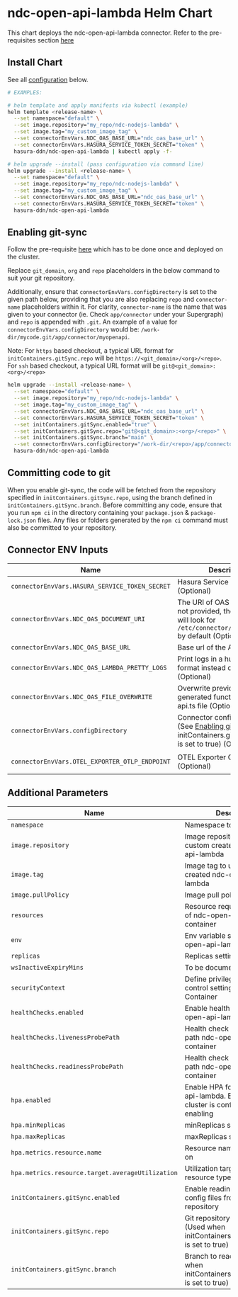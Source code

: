 # ndc-open-api-lambda Helm Chart

This chart deploys the ndc-open-api-lambda connector. Refer to the pre-requisites section [here](../../README.md#get-started)

## Install Chart

See all [configuration](#parameters) below.

```bash
# EXAMPLES:

# helm template and apply manifests via kubectl (example)
helm template <release-name> \
  --set namespace="default" \
  --set image.repository="my_repo/ndc-nodejs-lambda" \
  --set image.tag="my_custom_image_tag" \
  --set connectorEnvVars.NDC_OAS_BASE_URL="ndc_oas_base_url" \
  --set connectorEnvVars.HASURA_SERVICE_TOKEN_SECRET="token" \
  hasura-ddn/ndc-open-api-lambda | kubectl apply -f-

# helm upgrade --install (pass configuration via command line)
helm upgrade --install <release-name> \
  --set namespace="default" \
  --set image.repository="my_repo/ndc-nodejs-lambda" \
  --set image.tag="my_custom_image_tag" \
  --set connectorEnvVars.NDC_OAS_BASE_URL="ndc_oas_base_url" \
  --set connectorEnvVars.HASURA_SERVICE_TOKEN_SECRET="token" \
  hasura-ddn/ndc-open-api-lambda
```

## Enabling git-sync

Follow the pre-requisite [here](../../README.md#using-git-for-metadata-files) which has to be done once and deployed on the cluster.

Replace `git_domain`, `org` and `repo` placeholders in the below command to suit your git repository.

Additionally, ensure that `connectorEnvVars.configDirectory` is set to the given path below, providing that you are also replacing `repo` and `connector-name` placeholders within it.  For clarity, `connector-name` is the name that was given to your connector (ie. Check `app/connector` under your Supergraph) and `repo` is appended with `.git`.  An example of a value for `connectorEnvVars.configDirectory` would be: `/work-dir/mycode.git/app/connector/myopenapi`.

Note: For `https` based checkout, a typical URL format for `initContainers.gitSync.repo` will be `https://<git_domain>/<org>/<repo>`.  For `ssh` based checkout, a typical URL format will be `git@<git_domain>:<org>/<repo>`

```bash
helm upgrade --install <release-name> \
  --set namespace="default" \
  --set image.repository="my_repo/ndc-nodejs-lambda" \
  --set image.tag="my_custom_image_tag" \
  --set connectorEnvVars.NDC_OAS_BASE_URL="ndc_oas_base_url" \
  --set connectorEnvVars.HASURA_SERVICE_TOKEN_SECRET="token" \
  --set initContainers.gitSync.enabled="true" \
  --set initContainers.gitSync.repo="git@<git_domain>:<org>/<repo>" \
  --set initContainers.gitSync.branch="main" \
  --set connectorEnvVars.configDirectory="/work-dir/<repo>/app/connector/<connector-name>" \
  hasura-ddn/ndc-open-api-lambda
```

## Committing code to git

When you enable git-sync, the code will be fetched from the repository specified in `initContainers.gitSync.repo`, using the branch defined in `initContainers.gitSync.branch`. Before committing any code, ensure that you run `npm ci` in the directory containing your `package.json` & `package-lock.json` files. Any files or folders generated by the `npm ci` command must also be committed to your repository.

## Connector ENV Inputs

| Name                                              | Description                                                                                                | Value                           |
| ------------------------------------------------- | ---------------------------------------------------------------------------------------------------------- | ------------------------------- |
| `connectorEnvVars.HASURA_SERVICE_TOKEN_SECRET`    | Hasura Service Token Secret (Optional)                                                                     | `""`                            |
| `connectorEnvVars.NDC_OAS_DOCUMENT_URI`           | The URI of OAS Document. If not provided, the connector will look for `/etc/connector/swagger.json` by default (Optional)                    | `""`                            |
| `connectorEnvVars.NDC_OAS_BASE_URL`               | Base url of the API (Required)                                                                            | `""`                            |
| `connectorEnvVars.NDC_OAS_LAMBDA_PRETTY_LOGS`     | Print logs in a human readable format instead of JSON (Optional)                                          | `"true"`                            |
| `connectorEnvVars.NDC_OAS_FILE_OVERWRITE`         | Overwrite previously generated functions.ts file and api.ts file (Optional)                               | `"false"`                            |
| `connectorEnvVars.configDirectory`                | Connector config directory (See [Enabling git-sync](README.md#enabling-git-sync) when initContainers.gitSync.enabled is set to true) (Optional) | `""`                   |
| `connectorEnvVars.OTEL_EXPORTER_OTLP_ENDPOINT`    | OTEL Exporter OTLP Endpoint (Optional)                                                                     | `"http://dp-otel-collector:4317"`                   |

## Additional Parameters

| Name                                              | Description                                                                                                | Value                           |
| ------------------------------------------------- | ---------------------------------------------------------------------------------------------------------- | ------------------------------- |
| `namespace`                                       | Namespace to deploy to                                                                                     | `"default"`                     |
| `image.repository`                                | Image repository containing custom created ndc-open-api-lambda                                                    | `""`                            |
| `image.tag`                                       | Image tag to use for custom created ndc-open-api-lambda                                                           | `""`                            |
| `image.pullPolicy`                                | Image pull policy                                                                                          | `Always`                        |
| `resources`                                       | Resource requests and limits of ndc-open-api-lambda container                                                     | `{}`                            |
| `env`                                             | Env variable section for ndc-open-api-lambda                                                                      | `[]`                            |
| `replicas`                                        | Replicas setting for pod                                                                                   | `1`                             |
| `wsInactiveExpiryMins`                            | To be documented                                                                                           | `1`                             |
| `securityContext`                                 | Define privilege and access control settings for a Pod or Container                                        | `{}`                            |
| `healthChecks.enabled`                            | Enable health check for ndc-open-api-lambda container                                                             | `false`                         |
| `healthChecks.livenessProbePath`                  | Health check liveness Probe path ndc-open-api-lambda container                                                    | `"/healthz"`                    |
| `healthChecks.readinessProbePath`                 | Health check readiness Probe path ndc-open-api-lambda container                                                   | `"/healthz"`                    |
| `hpa.enabled`                                     | Enable HPA for ndc-open-api-lambda.  Ensure metrics cluster is configured when enabling                           | `false`                         |
| `hpa.minReplicas`                                 | minReplicas setting for HPA                                                                                | `2`                             |
| `hpa.maxReplicas`                                 | maxReplicas setting for HPA                                                                                | `4`                             |
| `hpa.metrics.resource.name`                       | Resource name to autoscale on                                                                              | ``                              |
| `hpa.metrics.resource.target.averageUtilization`  | Utilization target on specific resource type                                                               | ``                              |
| `initContainers.gitSync.enabled`                  | Enable reading connector config files from a git repository                                                | `false`                             |
| `initContainers.gitSync.repo`                     | Git repository to read from (Used when initContainers.gitSync.enabled is set to true)                      | `git@github.com:<org>/<repo>`       |
| `initContainers.gitSync.branch`                   | Branch to read from (Used when initContainers.gitSync.enabled is set to true)                              | `main`                              |